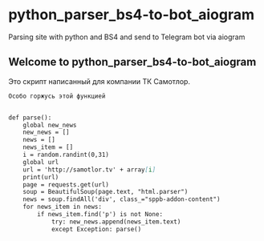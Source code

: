 # python_parser_bs4-to-bot_aiogram
Parsing site with python and BS4 and send to Telegram bot via aiogram

## Welcome to python_parser_bs4-to-bot_aiogram

Это скрипт написанный для компании ТК Самотлор. 

```markdown
Особо горжусь этой функцией 


def parse():
    global new_news
    new_news = []
    news = []
    news_item = []
    i = random.randint(0,31)
    global url
    url = 'http://samotlor.tv' + array[i]
    print(url)
    page = requests.get(url)
    soup = BeautifulSoup(page.text, "html.parser")
    news = soup.findAll('div', class_="sppb-addon-content")
    for news_item in news:
        if news_item.find('p') is not None:
            try: new_news.append(news_item.text)
            except Exception: parse()


```


